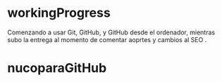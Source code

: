 # workingProgress
Comenzando a usar Git, GitHub, y GitHub desde el ordenador, mientras subo la entrega  al momento de comentar aoprtes y cambios al SEO .
# nucoparaGitHub
